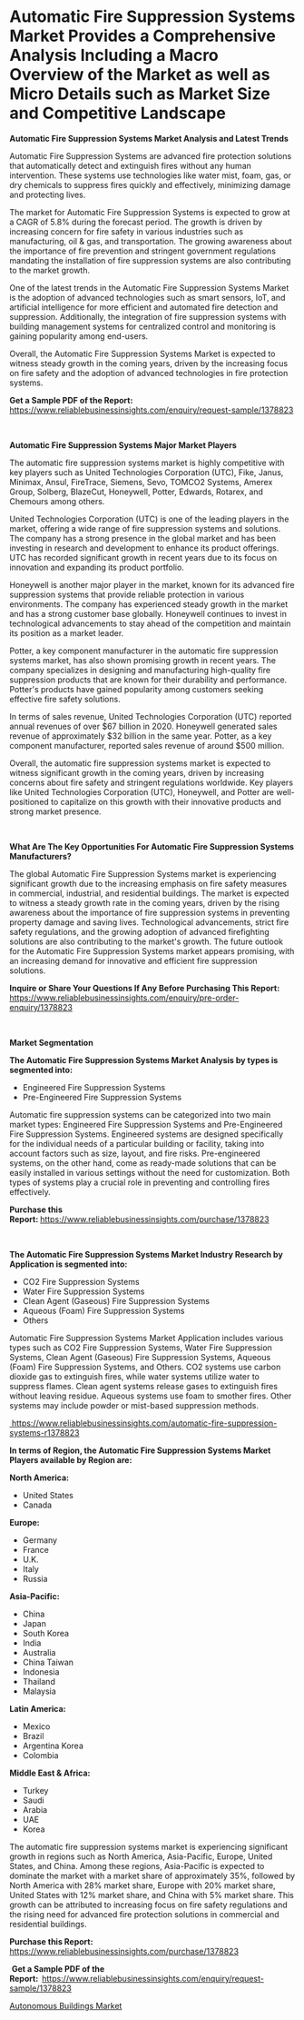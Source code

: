 <p><h1>Automatic Fire Suppression Systems Market Provides a Comprehensive Analysis Including a Macro Overview of the Market as well as Micro Details such as Market Size and Competitive Landscape</h1></p><p><strong>Automatic Fire Suppression Systems Market Analysis and Latest Trends</strong></p>
<p><p>Automatic Fire Suppression Systems are advanced fire protection solutions that automatically detect and extinguish fires without any human intervention. These systems use technologies like water mist, foam, gas, or dry chemicals to suppress fires quickly and effectively, minimizing damage and protecting lives.</p><p>The market for Automatic Fire Suppression Systems is expected to grow at a CAGR of 5.8% during the forecast period. The growth is driven by increasing concern for fire safety in various industries such as manufacturing, oil & gas, and transportation. The growing awareness about the importance of fire prevention and stringent government regulations mandating the installation of fire suppression systems are also contributing to the market growth.</p><p>One of the latest trends in the Automatic Fire Suppression Systems Market is the adoption of advanced technologies such as smart sensors, IoT, and artificial intelligence for more efficient and automated fire detection and suppression. Additionally, the integration of fire suppression systems with building management systems for centralized control and monitoring is gaining popularity among end-users.</p><p>Overall, the Automatic Fire Suppression Systems Market is expected to witness steady growth in the coming years, driven by the increasing focus on fire safety and the adoption of advanced technologies in fire protection systems.</p></p>
<p><strong>Get a Sample PDF of the Report:&nbsp;</strong> <a href="https://www.reliablebusinessinsights.com/enquiry/request-sample/1378823">https://www.reliablebusinessinsights.com/enquiry/request-sample/1378823</a></p>
<p>&nbsp;</p>
<p><strong>Automatic Fire Suppression Systems Major Market Players</strong></p>
<p><p>The automatic fire suppression systems market is highly competitive with key players such as United Technologies Corporation (UTC), Fike, Janus, Minimax, Ansul, FireTrace, Siemens, Sevo, TOMCO2 Systems, Amerex Group, Solberg, BlazeCut, Honeywell, Potter, Edwards, Rotarex, and Chemours among others. </p><p>United Technologies Corporation (UTC) is one of the leading players in the market, offering a wide range of fire suppression systems and solutions. The company has a strong presence in the global market and has been investing in research and development to enhance its product offerings. UTC has recorded significant growth in recent years due to its focus on innovation and expanding its product portfolio.</p><p>Honeywell is another major player in the market, known for its advanced fire suppression systems that provide reliable protection in various environments. The company has experienced steady growth in the market and has a strong customer base globally. Honeywell continues to invest in technological advancements to stay ahead of the competition and maintain its position as a market leader.</p><p>Potter, a key component manufacturer in the automatic fire suppression systems market, has also shown promising growth in recent years. The company specializes in designing and manufacturing high-quality fire suppression products that are known for their durability and performance. Potter's products have gained popularity among customers seeking effective fire safety solutions.</p><p>In terms of sales revenue, United Technologies Corporation (UTC) reported annual revenues of over $67 billion in 2020. Honeywell generated sales revenue of approximately $32 billion in the same year. Potter, as a key component manufacturer, reported sales revenue of around $500 million.</p><p>Overall, the automatic fire suppression systems market is expected to witness significant growth in the coming years, driven by increasing concerns about fire safety and stringent regulations worldwide. Key players like United Technologies Corporation (UTC), Honeywell, and Potter are well-positioned to capitalize on this growth with their innovative products and strong market presence.</p></p>
<p>&nbsp;</p>
<p><strong>What Are The Key Opportunities For Automatic Fire Suppression Systems Manufacturers?</strong></p>
<p><p>The global Automatic Fire Suppression Systems market is experiencing significant growth due to the increasing emphasis on fire safety measures in commercial, industrial, and residential buildings. The market is expected to witness a steady growth rate in the coming years, driven by the rising awareness about the importance of fire suppression systems in preventing property damage and saving lives. Technological advancements, strict fire safety regulations, and the growing adoption of advanced firefighting solutions are also contributing to the market's growth. The future outlook for the Automatic Fire Suppression Systems market appears promising, with an increasing demand for innovative and efficient fire suppression solutions.</p></p>
<p><strong>Inquire or Share Your Questions If Any Before Purchasing This Report:</strong> <a href="https://www.reliablebusinessinsights.com/enquiry/pre-order-enquiry/1378823">https://www.reliablebusinessinsights.com/enquiry/pre-order-enquiry/1378823</a></p>
<p>&nbsp;</p>
<p><strong>Market Segmentation</strong></p>
<p><strong>The Automatic Fire Suppression Systems Market Analysis by types is segmented into:</strong></p>
<p><ul><li>Engineered Fire Suppression Systems</li><li>Pre-Engineered Fire Suppression Systems</li></ul></p>
<p><p>Automatic fire suppression systems can be categorized into two main market types: Engineered Fire Suppression Systems and Pre-Engineered Fire Suppression Systems. Engineered systems are designed specifically for the individual needs of a particular building or facility, taking into account factors such as size, layout, and fire risks. Pre-engineered systems, on the other hand, come as ready-made solutions that can be easily installed in various settings without the need for customization. Both types of systems play a crucial role in preventing and controlling fires effectively.</p></p>
<p><strong>Purchase this Report:&nbsp;</strong><a href="https://www.reliablebusinessinsights.com/purchase/1378823">https://www.reliablebusinessinsights.com/purchase/1378823</a></p>
<p>&nbsp;</p>
<p><strong>The Automatic Fire Suppression Systems Market Industry Research by Application is segmented into:</strong></p>
<p><ul><li>CO2 Fire Suppression Systems</li><li>Water Fire Suppression Systems</li><li>Clean Agent (Gaseous) Fire Suppression Systems</li><li>Aqueous (Foam) Fire Suppression Systems</li><li>Others</li></ul></p>
<p><p>Automatic Fire Suppression Systems Market Application includes various types such as CO2 Fire Suppression Systems, Water Fire Suppression Systems, Clean Agent (Gaseous) Fire Suppression Systems, Aqueous (Foam) Fire Suppression Systems, and Others. CO2 systems use carbon dioxide gas to extinguish fires, while water systems utilize water to suppress flames. Clean agent systems release gases to extinguish fires without leaving residue. Aqueous systems use foam to smother fires. Other systems may include powder or mist-based suppression methods.</p></p>
<p><a href="https://www.reliablebusinessinsights.com/automatic-fire-suppression-systems-r1378823">&nbsp;https://www.reliablebusinessinsights.com/automatic-fire-suppression-systems-r1378823</a></p>
<p><strong>In terms of Region, the Automatic Fire Suppression Systems Market Players available by Region are:</strong></p>
<p>
    <p> <strong> North America: </strong>
        <ul>
            <li>United States</li>
            <li>Canada</li>
        </ul>
        </p> 
    <p> <strong> Europe: </strong>
        <ul>
            <li>Germany</li>
            <li>France</li>
            <li>U.K.</li>
            <li>Italy</li>
            <li>Russia</li>
        </ul>
        </p> 
    <p> <strong> Asia-Pacific: </strong>
        <ul>
            <li>China</li>
            <li>Japan</li>
            <li>South Korea</li>
            <li>India</li>
            <li>Australia</li>
            <li>China Taiwan</li>
            <li>Indonesia</li>
            <li>Thailand</li>
            <li>Malaysia</li>
        </ul>
        </p> 
    <p> <strong> Latin America: </strong>
        <ul>
            <li>Mexico</li>
            <li>Brazil</li>
            <li>Argentina Korea</li>
            <li>Colombia</li>
        </ul>
        </p> 
    <p> <strong> Middle East & Africa: </strong>
        <ul>
            <li>Turkey</li>
            <li>Saudi</li>
            <li>Arabia</li>
            <li>UAE</li>
            <li>Korea</li>
        </ul>
    </p>
    </p>
<p><p>The automatic fire suppression systems market is experiencing significant growth in regions such as North America, Asia-Pacific, Europe, United States, and China. Among these regions, Asia-Pacific is expected to dominate the market with a market share of approximately 35%, followed by North America with 28% market share, Europe with 20% market share, United States with 12% market share, and China with 5% market share. This growth can be attributed to increasing focus on fire safety regulations and the rising need for advanced fire protection solutions in commercial and residential buildings.</p></p>
<p><strong>Purchase this Report: </strong><a href="https://www.reliablebusinessinsights.com/purchase/1378823">https://www.reliablebusinessinsights.com/purchase/1378823</a></p>
<p>&nbsp;<strong>Get a Sample PDF of the Report:&nbsp;&nbsp;</strong><a href="https://www.reliablebusinessinsights.com/enquiry/request-sample/1378823">https://www.reliablebusinessinsights.com/enquiry/request-sample/1378823</a></p>
<p><strong></strong></p>
<p><p><a href="https://github.com/lsapaaep8/Market-Research-Report-List-1/blob/main/autonomous-buildings-market.md">Autonomous Buildings Market</a></p></p>